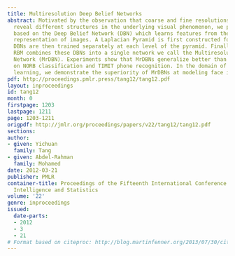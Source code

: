 ```yaml
---
title: Multiresolution Deep Belief Networks
abstract: Motivated by the observation that coarse and fine resolutions of an image
  reveal different structures in the underlying visual phenomenon, we present a model
  based on the Deep Belief Network (DBN) which learns features from the multiscale
  representation of images. A Laplacian Pyramid is first constructed for each image.
  DBNs are then trained separately at each level of the pyramid. Finally, a top level
  RBM combines these DBNs into a single network we call the Multiresolution Deep Belief
  Network (MrDBN). Experiments show that MrDBNs generalize better than standard DBNs
  on NORB classification and TIMIT phone recognition. In the domain of generative
  learning, we demonstrate the superiority of MrDBNs at modeling face images.
pdf: http://proceedings.pmlr.press/tang12/tang12.pdf
layout: inproceedings
id: tang12
month: 0
firstpage: 1203
lastpage: 1211
page: 1203-1211
origpdf: http://jmlr.org/proceedings/papers/v22/tang12/tang12.pdf
sections: 
author:
- given: Yichuan
  family: Tang
- given: Abdel-Rahman
  family: Mohamed
date: 2012-03-21
publisher: PMLR
container-title: Proceedings of the Fifteenth International Conference on Artificial
  Intelligence and Statistics
volume: '22'
genre: inproceedings
issued:
  date-parts:
  - 2012
  - 3
  - 21
# Format based on citeproc: http://blog.martinfenner.org/2013/07/30/citeproc-yaml-for-bibliographies/
---
```


